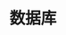 ---
title: 数据库
description: 
image: 44.jpg

# Badge style
style:
    background: "#9a2d1f"
    color: "#fff"
---